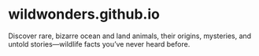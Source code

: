 # wildwonders.github.io
Discover rare, bizarre ocean and land animals, their origins, mysteries, and untold stories—wildlife facts you’ve never heard before.
